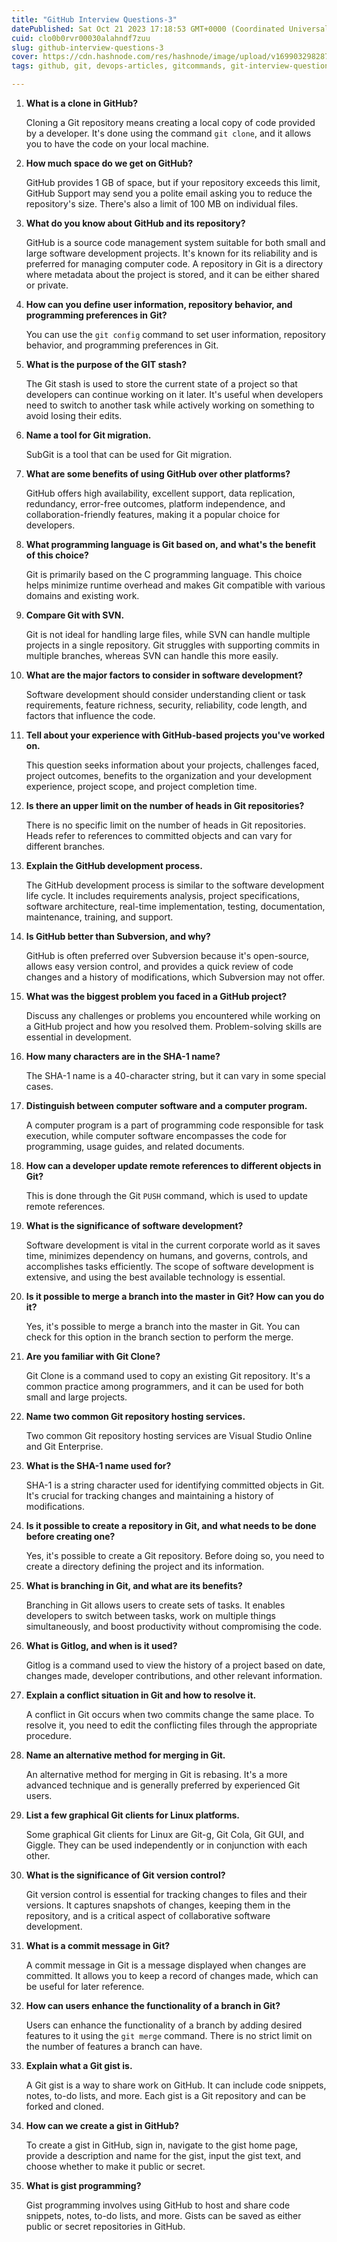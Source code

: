 ```yaml
---
title: "GitHub Interview Questions-3"
datePublished: Sat Oct 21 2023 17:18:53 GMT+0000 (Coordinated Universal Time)
cuid: clo0b0rvr00030alahndf7zuu
slug: github-interview-questions-3
cover: https://cdn.hashnode.com/res/hashnode/image/upload/v1699032982872/fac94721-6e0b-43a1-8b56-3e3f96a53fc4.png
tags: github, git, devops-articles, gitcommands, git-interview-questions-and-answers

---
```


1. **What is a clone in GitHub?**
    
    Cloning a Git repository means creating a local copy of code provided by a developer. It's done using the command `git clone`, and it allows you to have the code on your local machine.
    
2. **How much space do we get on GitHub?**
    
    GitHub provides 1 GB of space, but if your repository exceeds this limit, GitHub Support may send you a polite email asking you to reduce the repository's size. There's also a limit of 100 MB on individual files.
    
3. **What do you know about GitHub and its repository?**
    
    GitHub is a source code management system suitable for both small and large software development projects. It's known for its reliability and is preferred for managing computer code. A repository in Git is a directory where metadata about the project is stored, and it can be either shared or private.
    
4. **How can you define user information, repository behavior, and programming preferences in Git?**
    
    You can use the `git config` command to set user information, repository behavior, and programming preferences in Git.
    
5. **What is the purpose of the GIT stash?**
    
    The Git stash is used to store the current state of a project so that developers can continue working on it later. It's useful when developers need to switch to another task while actively working on something to avoid losing their edits.
    
6. **Name a tool for Git migration.**
    
    SubGit is a tool that can be used for Git migration.
    
7. **What are some benefits of using GitHub over other platforms?**
    
    GitHub offers high availability, excellent support, data replication, redundancy, error-free outcomes, platform independence, and collaboration-friendly features, making it a popular choice for developers.
    
8. **What programming language is Git based on, and what's the benefit of this choice?**
    
    Git is primarily based on the C programming language. This choice helps minimize runtime overhead and makes Git compatible with various domains and existing work.
    
9. **Compare Git with SVN.**
    
    Git is not ideal for handling large files, while SVN can handle multiple projects in a single repository. Git struggles with supporting commits in multiple branches, whereas SVN can handle this more easily.
    
10. **What are the major factors to consider in software development?**
    
    Software development should consider understanding client or task requirements, feature richness, security, reliability, code length, and factors that influence the code.
    
11. **Tell about your experience with GitHub-based projects you've worked on.**
    
    This question seeks information about your projects, challenges faced, project outcomes, benefits to the organization and your development experience, project scope, and project completion time.
    
12. **Is there an upper limit on the number of heads in Git repositories?**
    
    There is no specific limit on the number of heads in Git repositories. Heads refer to references to committed objects and can vary for different branches.
    
13. **Explain the GitHub development process.**
    
    The GitHub development process is similar to the software development life cycle. It includes requirements analysis, project specifications, software architecture, real-time implementation, testing, documentation, maintenance, training, and support.
    
14. **Is GitHub better than Subversion, and why?**
    
    GitHub is often preferred over Subversion because it's open-source, allows easy version control, and provides a quick review of code changes and a history of modifications, which Subversion may not offer.
    
15. **What was the biggest problem you faced in a GitHub project?**
    
    Discuss any challenges or problems you encountered while working on a GitHub project and how you resolved them. Problem-solving skills are essential in development.
    
16. **How many characters are in the SHA-1 name?**
    
    The SHA-1 name is a 40-character string, but it can vary in some special cases.
    
17. **Distinguish between computer software and a computer program.**
    
    A computer program is a part of programming code responsible for task execution, while computer software encompasses the code for programming, usage guides, and related documents.
    
18. **How can a developer update remote references to different objects in Git?**
    
    This is done through the Git `PUSH` command, which is used to update remote references.
    
19. **What is the significance of software development?**
    
    Software development is vital in the current corporate world as it saves time, minimizes dependency on humans, and governs, controls, and accomplishes tasks efficiently. The scope of software development is extensive, and using the best available technology is essential.
    
20. **Is it possible to merge a branch into the master in Git? How can you do it?**
    
    Yes, it's possible to merge a branch into the master in Git. You can check for this option in the branch section to perform the merge.
    
21. **Are you familiar with Git Clone?**
    
    Git Clone is a command used to copy an existing Git repository. It's a common practice among programmers, and it can be used for both small and large projects.
    
22. **Name two common Git repository hosting services.**
    
    Two common Git repository hosting services are Visual Studio Online and Git Enterprise.
    
23. **What is the SHA-1 name used for?**
    
    SHA-1 is a string character used for identifying committed objects in Git. It's crucial for tracking changes and maintaining a history of modifications.
    
24. **Is it possible to create a repository in Git, and what needs to be done before creating one?**
    
    Yes, it's possible to create a Git repository. Before doing so, you need to create a directory defining the project and its information.
    
25. **What is branching in Git, and what are its benefits?**
    
    Branching in Git allows users to create sets of tasks. It enables developers to switch between tasks, work on multiple things simultaneously, and boost productivity without compromising the code.
    
26. **What is Gitlog, and when is it used?**
    
    Gitlog is a command used to view the history of a project based on date, changes made, developer contributions, and other relevant information.
    
27. **Explain a conflict situation in Git and how to resolve it.**
    
    A conflict in Git occurs when two commits change the same place. To resolve it, you need to edit the conflicting files through the appropriate procedure.
    
28. **Name an alternative method for merging in Git.**
    
    An alternative method for merging in Git is rebasing. It's a more advanced technique and is generally preferred by experienced Git users.
    
29. **List a few graphical Git clients for Linux platforms.**
    
    Some graphical Git clients for Linux are Git-g, Git Cola, Git GUI, and Giggle. They can be used independently or in conjunction with each other.
    
30. **What is the significance of Git version control?**
    
    Git version control is essential for tracking changes to files and their versions. It captures snapshots of changes, keeping them in the repository, and is a critical aspect of collaborative software development.
    
31. **What is a commit message in Git?**
    
    A commit message in Git is a message displayed when changes are committed. It allows you to keep a record of changes made, which can be useful for later reference.
    
32. **How can users enhance the functionality of a branch in Git?**
    
    Users can enhance the functionality of a branch by adding desired features to it using the `git merge` command. There is no strict limit on the number of features a branch can have.
    
33. **Explain what a Git gist is.**
    
    A Git gist is a way to share work on GitHub. It can include code snippets, notes, to-do lists, and more. Each gist is a Git repository and can be forked and cloned.
    
34. **How can we create a gist in GitHub?**
    
    To create a gist in GitHub, sign in, navigate to the gist home page, provide a description and name for the gist, input the gist text, and choose whether to make it public or secret.
    
35. **What is gist programming?**
    
    Gist programming involves using GitHub to host and share code snippets, notes, to-do lists, and more. Gists can be saved as either public or secret repositories in GitHub.